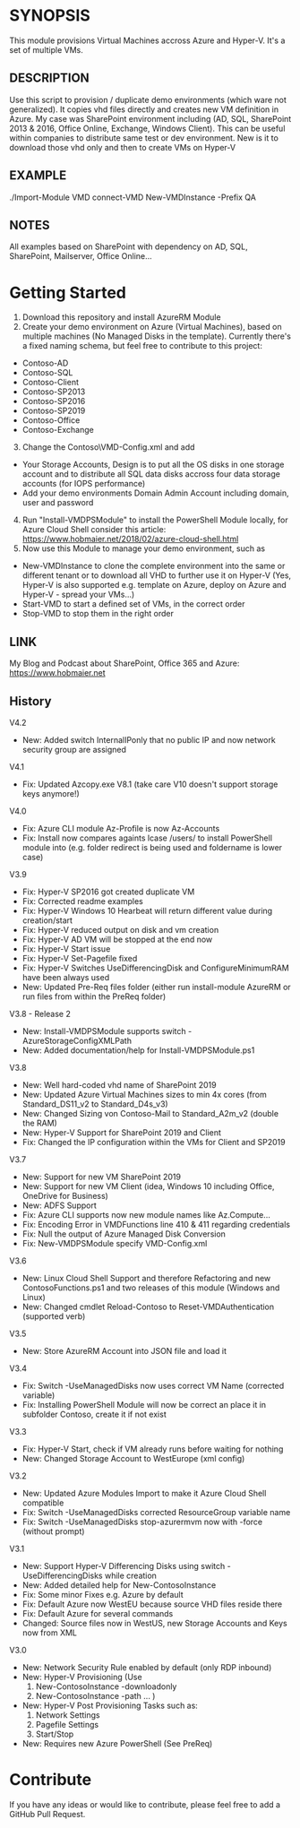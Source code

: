 # SYNOPSIS

This module provisions Virtual Machines accross Azure and Hyper-V. It's a set of multiple VMs.

## DESCRIPTION

Use this script to provision / duplicate demo environments (which ware not generalized). It copies vhd files directly and creates new VM definition in Azure. My case was SharePoint environment including (AD, SQL, SharePoint 2013 & 2016, Office Online, Exchange, Windows Client). This can be useful within companies to distribute same test or dev environment.
New is it to download those vhd only and then to create VMs on Hyper-V

## EXAMPLE

./Import-Module VMD
connect-VMD
New-VMDInstance -Prefix QA

## NOTES

All examples based on SharePoint with dependency on AD, SQL, SharePoint, Mailserver, Office Online...

# Getting Started
1. Download this repository and install AzureRM Module
2. Create your demo environment on Azure (Virtual Machines), based on multiple machines (No Managed Disks in the template). Currently there's a fixed naming schema, but feel free to contribute to this project:
  - Contoso-AD
  - Contoso-SQL
  - Contoso-Client
  - Contoso-SP2013
  - Contoso-SP2016
  - Contoso-SP2019
  - Contoso-Office
  - Contoso-Exchange
3. Change the Contoso\VMD-Config.xml and add 
  - Your Storage Accounts, Design is to put all the OS disks in one storage account and to distribute all SQL data disks accross four data storage accounts (for IOPS performance)
  - Add your demo environments Domain Admin Account including domain, user and password
4. Run "Install-VMDPSModule" to install the PowerShell Module locally, for Azure Cloud Shell consider this article: https://www.hobmaier.net/2018/02/azure-cloud-shell.html
5. Now use this Module to manage your demo environment, such as
  - New-VMDInstance to clone the complete environment into the same or different tenant or to download all VHD to further use it on Hyper-V (Yes, Hyper-V is also supported e.g. template on Azure, deploy on Azure and Hyper-V - spread your VMs...)
  - Start-VMD to start a defined set of VMs, in the correct order
  - Stop-VMD to stop them in the right order

## LINK
My Blog and Podcast about SharePoint, Office 365 and Azure: https://www.hobmaier.net

## History

V4.2
- New: Added switch InternalIPonly that no public IP and now network security group are assigned

V4.1
- Fix: Updated Azcopy.exe V8.1 (take care V10 doesn't support storage keys anymore!)

V4.0
- Fix: Azure CLI module Az-Profile is now Az-Accounts
- Fix: Install now compares againts lcase /users/ to install PowerShell module into (e.g. folder redirect is being used and foldername is lower case)

V3.9
- Fix: Hyper-V SP2016 got created duplicate VM
- Fix: Corrected readme examples
- Fix: Hyper-V Windows 10 Hearbeat will return different value during creation/start
- Fix: Hyper-V reduced output on disk and vm creation
- Fix: Hyper-V AD VM will be stopped at the end now
- Fix: Hyper-V Start issue
- Fix: Hyper-V Set-Pagefile fixed
- Fix: Hyper-V Switches UseDifferencingDisk and ConfigureMinimumRAM have been always used
- New: Updated Pre-Req files folder (either run install-module AzureRM or run files from within the PreReq folder)

V3.8 - Release 2
- New: Install-VMDPSModule supports switch -AzureStorageConfigXMLPath
- New: Added documentation/help for Install-VMDPSModule.ps1

V3.8
- New: Well hard-coded vhd name of SharePoint 2019
- New: Updated Azure Virtual Machines sizes to min 4x cores (from Standard_DS11_v2 to Standard_D4s_v3)
- New: Changed Sizing von Contoso-Mail to Standard_A2m_v2 (double the RAM)
- New: Hyper-V Support for SharePoint 2019 and Client
- Fix: Changed the IP configuration within the VMs for Client and SP2019

V3.7
- New: Support for new VM SharePoint 2019
- New: Support for new VM Client (idea, Windows 10 including Office, OneDrive for Business)
- New: ADFS Support
- Fix: Azure CLI supports now new module names like Az.Compute...
- Fix: Encoding Error in VMDFunctions line 410 & 411 regarding credentials
- Fix: Null the output of Azure Managed Disk Conversion
- Fix: New-VMDPSModule specify VMD-Config.xml

V3.6
- New: Linux Cloud Shell Support and therefore Refactoring and new ContosoFunctions.ps1 and two releases of this module (Windows and Linux)
- New: Changed cmdlet Reload-Contoso to Reset-VMDAuthentication (supported verb)

V3.5
- New: Store AzureRM Account into JSON file and load it 

V3.4
- Fix: Switch -UseManagedDisks now uses correct VM Name (corrected variable)
- Fix: Installing PowerShell Module will now be correct an place it in subfolder Contoso, create it if not exist

V3.3
- Fix: Hyper-V Start, check if VM already runs before waiting for nothing
- New: Changed Storage Account to WestEurope (xml config)

V3.2
- New: Updated Azure Modules Import to make it Azure Cloud Shell compatible
- Fix: Switch -UseManagedDisks corrected ResourceGroup variable name
- Fix: Switch -UseManagedDisks stop-azurermvm now with -force (without prompt)

V3.1
- New: Support Hyper-V Differencing Disks using switch -UseDifferencingDisks while creation
- New: Added detailed help for New-ContosoInstance
- Fix: Some minor Fixes e.g. Azure by default
- Fix: Default Azure now WestEU because source VHD files reside there
- Fix: Default Azure for several commands
- Changed: Source files now in WestUS, new Storage Accounts and Keys now from XML

V3.0
- New: Network Security Rule enabled by default (only RDP inbound)
- New: Hyper-V Provisioning (Use 
  1. New-ContosoInstance -downloadonly 
  2. New-ContosoInstance -path ... )
- New: Hyper-V Post Provisioning Tasks such as:
  1.  Network Settings
  2. Pagefile Settings
  3. Start/Stop
- New: Requires new Azure PowerShell (See PreReq)

# Contribute
If you have any ideas or would like to contribute, please feel free to add a GitHub Pull Request.